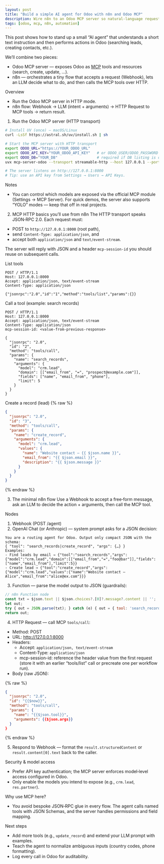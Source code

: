 ```yaml
---
layout: post
title: "Build a simple AI agent for Odoo with n8n and Odoo MCP"
description: Wire n8n to an Odoo MCP server so natural‑language requests can search or create records in Odoo. Includes end‑to‑end HTTP examples and a minimal n8n flow.
tags: [odoo, mcp, n8n, automation]
---
```


This post shows how to stand up a small “AI agent” that understands a short text instruction and then performs actions in Odoo (searching leads, creating contacts, etc.).

We’ll combine two pieces:

- Odoo MCP server — exposes Odoo as [MCP](https://modelcontextprotocol.io/) tools and resources (search, create, update, …).
- n8n — orchestrates a tiny flow that accepts a request (Webhook), lets an LLM decide what to do, and then calls the MCP tools over HTTP.

Overview
- Run the Odoo MCP server in HTTP mode.
- n8n flow: Webhook → LLM (intent + arguments) → HTTP Request to MCP tools → return result.

1) Run the Odoo MCP server (HTTP transport)

```bash
# Install UV (once) — macOS/Linux
curl -LsSf https://astral.sh/uv/install.sh | sh

# Start the MCP server with HTTP transport
export ODOO_URL="https://YOUR_ODOO_URL"
export ODOO_API_KEY="YOUR_ODOO_API_KEY"   # or ODOO_USER/ODOO_PASSWORD
export ODOO_DB="YOUR_DB"                  # required if DB listing is disabled
uvx mcp-server-odoo --transport streamable-http --host 127.0.0.1 --port 8000

# The server listens on http://127.0.0.1:8000
# Tip: use an API key from Settings → Users → API Keys.
```

Notes
- You can control which models are exposed via the official MCP module (Settings → MCP Server). For quick demos, the server also supports “YOLO” modes — keep that off in real projects.

2) MCP HTTP basics you’ll use from n8n
The HTTP transport speaks JSON‑RPC 2.0. Each request must:

- POST to `http://127.0.0.1:8000` (root path),
- send `Content-Type: application/json`, and
- accept both `application/json` and `text/event-stream`.

The server will reply with JSON and a header `mcp-session-id` you should reuse on subsequent calls.

List tools
```http
POST / HTTP/1.1
Host: 127.0.0.1:8000
Accept: application/json, text/event-stream
Content-Type: application/json

{"jsonrpc":"2.0","id":"1","method":"tools/list","params":{}}
```

Call a tool (example: search records)
```http
POST / HTTP/1.1
Host: 127.0.0.1:8000
Accept: application/json, text/event-stream
Content-Type: application/json
mcp-session-id: <value-from-previous-response>

{
  "jsonrpc": "2.0",
  "id": "2",
  "method": "tools/call",
  "params": {
    "name": "search_records",
    "arguments": {
      "model": "crm.lead",
      "domain": [["email_from", "=", "prospect@example.com"]],
      "fields": ["name", "email_from", "phone"],
      "limit": 5
    }
  }
}
```

Create a record (lead)
{% raw %}
```json
{
  "jsonrpc": "2.0",
  "id": "3",
  "method": "tools/call",
  "params": {
    "name": "create_record",
    "arguments": {
      "model": "crm.lead",
      "values": {
        "name": "Website contact – {{ $json.name }}",
        "email_from": "{{ $json.email }}",
        "description": "{{ $json.message }}"
      }
    }
  }
}
```
{% endraw %}

3) The minimal n8n flow
Use a Webhook to accept a free‑form message, ask an LLM to decide the action + arguments, then call the MCP tool.

Nodes
1. Webhook (POST /agent)
2. OpenAI Chat (or Anthropic) — system prompt asks for a JSON decision:

```text
You are a routing agent for Odoo. Output only compact JSON with the schema:
{ "tool": "search_records|create_record", "args": {…} }
Examples:
- Find leads by email → {"tool":"search_records","args":{"model":"crm.lead","domain":[["email_from","=","foo@bar"]],"fields":["name","email_from"],"limit":5}}
- Create lead → {"tool":"create_record","args":{"model":"crm.lead","values":{"name":"Website contact – Alice","email_from":"alice@ex.com"}}}
```

3. Function — parse the model output to JSON (guardrails):

```js
// n8n Function node
const txt = $json.text || $json.choices?.[0]?.message?.content || '';
let out;
try { out = JSON.parse(txt); } catch (e) { out = { tool: 'search_records', args: { model:'crm.lead', domain: [["name","ilike", txt]], limit: 5 } }; }
return out;
```

4. HTTP Request — call MCP `tools/call`:

- Method: POST
- URL: http://127.0.0.1:8000
- Headers:
  - Accept: `application/json, text/event-stream`
  - Content-Type: `application/json`
  - mcp-session-id: reference the header value from the first request (store it with an earlier “tools/list” call or precreate one per workflow run).
- Body (raw JSON):

{% raw %}
```json
{
  "jsonrpc": "2.0",
  "id": "{{$now}}",
  "method": "tools/call",
  "params": {
    "name": "{{$json.tool}}",
    "arguments": {{$json.args}}
  }
}
```
{% endraw %}

5. Respond to Webhook — format the `result.structuredContent` or `result.content[0].text` back to the caller.

Security & model access
- Prefer API key authentication; the MCP server enforces model‑level access configured in Odoo.
- Only enable the models you intend to expose (e.g., `crm.lead`, `res.partner`).

Why use MCP here?
- You avoid bespoke JSON‑RPC glue in every flow. The agent calls named tools with JSON Schemas, and the server handles permissions and field mapping.

Next steps
- Add more tools (e.g., `update_record`) and extend your LLM prompt with examples.
- Teach the agent to normalize ambiguous inputs (country codes, phone formatting).
- Log every call in Odoo for auditability.
